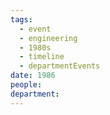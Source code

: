 ```yaml
---
tags:
  - event
  - engineering
  - 1980s
  - timeline
  - departmentEvents
date: 1986
people: 
department:
---
```

<span
	  class='ob-timelines' 
	  data-date='1986'  
	  data-class='orange'> 
</span>